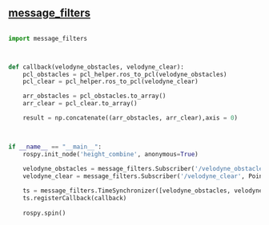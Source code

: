 
## [message_filters](http://wiki.ros.org/message_filters?fbclid=IwAR3El7FSLZTlQheTAG-BxScYOJkba_BEyKK7djtYqCUyF-30uNoyRD0syd0#Time_Synchronizer)

```python 

import message_filters



def callback(velodyne_obstacles, velodyne_clear):
    pcl_obstacles = pcl_helper.ros_to_pcl(velodyne_obstacles)
    pcl_clear = pcl_helper.ros_to_pcl(velodyne_clear)

    arr_obstacles = pcl_obstacles.to_array()
    arr_clear = pcl_clear.to_array()

    result = np.concatenate((arr_obstacles, arr_clear),axis = 0)
   


if __name__ == "__main__":
    rospy.init_node('height_combine', anonymous=True)
    
    velodyne_obstacles = message_filters.Subscriber('/velodyne_obstacles', PointCloud2)
    velodyne_clear = message_filters.Subscriber('/velodyne_clear', PointCloud2)

    ts = message_filters.TimeSynchronizer([velodyne_obstacles, velodyne_clear], 10)
    ts.registerCallback(callback)
    
    rospy.spin()
    
```
    
    